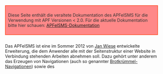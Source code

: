 <div style="background: #f88; border: 2px solid #f53; color: #333; margin: 1em 0 2em 0; min-height: 2em; padding: 8px;">

Diese Seite enthält die veraltete Dokumentation des APFelSMS für die
Verwendung mit APF Versionen &lt; 2.0. Für die aktuelle Dokumentation
bitte hier schauen:
[APFelSMS-Dokumentation](http://wiki.adventure-php-framework.org/de/APFelSMS)

</div>

Das APFelSMS ist eine im Sommer 2012 von [Jan
Wiese](/Benutzer:Jw-lighting "wikilink") entwickelte Erweiterung, die
dem Anwender alle mit der Seitenstruktur einer Website in Verbindung
stehenden Arbeiten abnehmen soll. Dazu gehört unter anderem das Erzeugen
von Navigationen (auch so genannter
[Brotkrümmel-Navigationen](http://de.wikipedia.org/wiki/Brotkr%C3%BCmelnavigation#Location_.28Ort.29))
sowie des

<title>

-Tags, die Einbindung von CSS- oder JavaScript-Dateien oder die
Einbindung von einzelnen Links zu anderen Seiten im Seitenbaum der
Homepage, um nur einige Features zu nennen. Die Verwendung des APFelSMS
erfolgt fast ausschließlich über Taglibs, eine umfangreiche API der
APFelSMS-Module erlaubt aber auch die Einbindung in Documentcontrollern,
Frontcontroller-Filtern oder selbst implementierten Taglibs. Durch die
konsequente Verwendung des DIServiceManagers und Programmierung gegen
Interfaces lassen sich einzelne Module vom Anwender leicht durch eigene
Implementierungen austauschen. Das APFelSMS ist so unkompliziert
erweiterbar und an die jeweiligen Anforderungen anpassbar. Der Name soll
soviel bedeuten wie "**A**dventure **P**HP **F**ramework
**S**ite-**M**anagement-**S**ystem" und wurde zudem inspiriert durch den
Nicknamen des APF-Entwicklers Florian Horn, *APFelsahne*.

# Voraussetzungen

-   APF-Version 1.16 (oder ab Rev. 1808), betrifft im wesentlichen die
    Service-Komponenten des APF und die Signatur der Klasse Taglib
-   tools::link LinkGenerator
-   tools::request RequestHandler
-   tools::string StringAssistant

Das APFelSMS lässt sich grundsätzlich auch ohne Frontcontroller
verwenden! Für einige Features wird es aber Komponenten für den
Frontcontroller geben, die eine noch bessere Funktionalität ermöglichen.

# Komponenten

Das APFelSMS besteht aus den folgenden Komponenten, die durch
verschiedene Klassen repräsentiert werden. Diese werden im Anschluss
kurz vorgestellt.

-   Seiten (Page)
-   Seitendekoratoren (PageDec)
-   Webseite (Site)
-   Link-Schemen
    ([LinkSchemes](http://adventure-php-framework.org/Seite/138-Links#Chapter-2-3-LinkScheme),
    siehe auch
    [Links](http://adventure-php-framework.org/Seite/138-Links) in der
    Komponenten-Dokumentation)
-   Seitenzwischenspeicher (PageStore)
-   Verwaltungskomponente (Manager)
-   Schnittstelle zur Datenschicht (Mapper)

### Seiten (Page)

Was eine Seite (**Page**) ist, braucht nicht erklärt zu werden ;) Die
Objektrepräsentation einer Seite im APFelSMS enthält neben ihren
Eigenschaften ID, Titel, Navigationstitel, CSS- und JS-Dateien
zahlreiche zusätzliche API-Methoden, die durch Dekoratoren genutzt
werden.

### Dekoratoren (PageDec)

Das Grundkonzept des APFelSMS basiert auf dem
[Decorator-Pattern](http://de.wikipedia.org/wiki/Decorator). So können
einer Seite zusätzliche Eigenschaften und Funktionen hinzugefügt und
beliebig kombiniert werden. Seitendekoratoren (**PageDec**) werden gemäß
des Patterns um das eigentliche Seitenobjekt wie die Schalen einer
Zwiebel herum gelegt. Das APFelSMS unterscheidet nicht zwischen
Seitenbaum und Struktur der Navigationen. Seiten wie 404- bzw.
403-Fehlerseiten lassen sich so beispielsweise mittels eines
Hidden-Dekorator in den Navigationen verstecken. Andere Dekoratoren
stellen Referenzen zu anderen Seiten im Seitenbaum her, verlinken zu
externen URLs, realisieren einen Zugriffsschutz oder fügen der URL
zusätzliche Request-Parameter hinzu. Eigene Dekoratoren lassen sich
leicht ergänzen.

### Webseite (Site)

Das die Webseite repräsentierende **Site**-Objekt hält Eigenschaften wie
Startseite, aktuelle Seite, 404- und 403-Fehlerseiten und natürlich den
Titel der Webseite vor. Diese Eigenschaften werden teils über den
DIServiceManager injiziert und in der zugehörigen Konfiguration
definiert. Zusammen mit der Verwaltungskomponente, dem Manager bietet
sie wesentliche API-Methoden, die bei der Entwicklung von Taglibs
hilfreich sind.

### Link-Schemen (LinkScheme)

Link-Schemen (**LinkScheme**) sind eine Teilkomponente des APF
Link-Generators und definieren das Aussehen einer URL. Das APFelSMS
nutzt zur Erzeugung von Links den Link-Generator und liefert eigene
Link-Schemen mit. Details dazu entnehmt bitte der
[Komponenten-Dokumentation](http://adventure-php-framework.org/Seite/138-Links).

### Seitenzwischenspeicher (PageStore)

Der Seitenzwischenspeicher (**PageStore**) dient als Cache für Seiten
(und ihre Dekoratoren) und verwaltet diese. Er stellt ebenfalls sicher,
dass es für jede Seiten-ID nur ein Page-Objekt gibt.

### Verwaltungskomponente (Manager)

Der **Manager** ist DIE Kernkomponente des APFelSMS. Er liest die
aktuelle Seite aus dem Request aus und kümmert sich um die Erzeugung der
Seiten und ihrer Dekoratoren. Dazu greift er auch auf den Mapper zurück.

### Schnittstelle zur Datenschicht (Mapper)

Der **Mapper** liest die Seitenstruktur und die Eigenschaften der Seiten
und ihre(r) Dekoratoren aus der Datenschicht aus und injiziert sie in
die Objekte. Ein Mapper für XML-Dateien liegt bei, andere für weitere
Datenschichten sind in Planung.

# Installation

Das APFelSMS wird ab Version 1.16. des APF im Namespace
*extensions::apfelsms* ausgeliefert. Wie bereits erwähnt, verwendet das
APFelSMS den
[DIServiceManager](http://adventure-php-framework.org/Seite/107-Services#Chapter-4-3-DIServiceManager-Komplexe-Services).
Zur Installation ist es nur noch notwendig, die Servicekonfiguration
einzurichten. Diese umfasst vor allem die Services für Seiten und
Dekoratoren. Diese können einfach übernommen werden. Nur bei eigenen
Implementierungen müssen diese verändert oder ergänzt werden. Einige
Einstellungen des APFelSMS werden in den Servicekonfigurationen von
Manager, Site und Mapper vorgenommen, und vom DIServiceManager
injiziert.

## Schritt 1: Servicekonfiguration kopieren

Im ersten Schritt der Installation müssen die beiliegenden
Konfigurationsdateien kopiert werden. Sie finden sich im Namespace
*extensions::apfelsms::config::biz*. Das APFelSMS erwartet die
Konfiguration unterhalb des Namespaces *config::extensions::apfelsms*
wie folgt:

-   '''
    *config::extensions::apfelsms::{CONTEXT}::{ENVIRONMENT}_serviceobjects.ini*:'''
    Konfiguration für Manager, PageStore, Mapper und Site. Hier finden
    sich auch verschiedene Einstellungen.
-   '''
    *config::extensions::apfelsms::pages::{CONTEXT}::{ENVIRONMENT}_serviceobjects.ini*:'''
    Konfiguration für den Service der Page-Komponente
-   '''
    *config::extensions::apfelsms::pages::decorators::{CONTEXT}::{ENVIRONMENT}_serviceobjects.ini*:'''
    Konfiguration für den Service der Page-Dekoratoren. Selbst
    implementierte Dekoratoren müssen hier hinzugefügt werden. Der
    Service-Name entspricht dem Dekorator-Type, ist aber am Anfang immer
    groß geschrieben (Upper-CamelCase).

Eine beispielhafte Installation ist in der folgenden Grafik dargestellt:
[<http://forum.adventure-php-framework.org/de/download/file.php?id=171>](/http://forum.adventure-php-framework.org/de/download/file.php?id=171 "wikilink")
Der Kontext ist hier "sites", das Environment "DEFAULT".

<div style="background: #ff8; border: 2px solid #fb3; color: #333; margin: 1em 0 2em 0; min-height: 2em; padding: 8px; font-weight:bold;">

Wer das APFelSMS aus dem APF-Repository (per SVN) bezogen hat, findet
diese Konfigurationsdateien in *apps/config/extensions/apfelsms/*. Sie
werden später im APF-Configpack enthalten sein, und *nicht* im
Extension-Verzeichnis beiliegen.

Im SVN-Repo finden sie die Configs für die Version v0.4 derzeit hier:
<http://sourceforge.net/p/adventurephpfra/code/2127/tree/branches/php5/1.17/config/extensions/apfelsms/>

</div>

## Schritt 2: Einstellungen anpassen

In
*config::extensions::apfelsms::{CONTEXT}::{ENVIRONMENT}_serviceobjects.ini*
müssen nun noch folgende Einstellungen vorgenommen werden:

``` ini
[Manager]
; ...
conf.requestParam.method = "setPageRequestParamName"
conf.requestParam.value = "{REQUEST_PARAM_NAME}"
; ...

[Site]
; ...
conf.title.method = "setWebsiteTitle"
conf.title.value = "{WEBSITE_TITLE}"
conf.start.method = "setStartPageId"
conf.start.value = "{START_PAGE_ID}"
conf.404.method = "set404PageId"
conf.404.value = "{404_PAGE_ID}"
conf.403.method = "set403PageId"
conf.403.value = "{403_PAGEID}"
; ...

[Mapper]
; ...
conf.file.method = "setXMLFilename"
conf.file.value = "{XML_FILE}"
; ...
```

-   **{REQUEST_PARAM_NAME}:** Der Name des Request-Parameters, in dem
    die Seiten-ID übermittelt wird. Standard ist "page". Eine URL dazu
    wäre z.B. *<http://example.com/?page=about>*
-   **{WEBSITE_TITLE}:** Name der Website. Wird von der Erweiterung
    u.a. bei der Erzeugung von
    <title>

    -Tags genutzt.
-   **{START_PAGE_ID}:** Seiten-ID der Startseite. Diese ID wird z.B.
    verwendet, wenn keine Seiten-ID angegeben ist. Ist hier keine ID
    angegeben oder die ID nicht definiert, führt das zwangsweise zu
    Fehlern.
-   **{404_PAGE_ID}, {403_PAGE_ID}:** Seiten-IDs der Fehlerseiten.
    Auch diese Seiten-IDs müssen unbedingt angegeben und fehlerfrei
    sein!
-   **{XML_FILE}:** Pfad zur XML-Datei mit der Seitenstruktur. (Nur auf
    den XML-Mapper anwendbar.)

Die mitgelieferte Konfiguration ist bereits ausgefüllt und muss nur ggf.
angepasst werden.

# Einrichtung

## Seitenbaum anlegen

In der vorliegenden Version (v0.3) liegt nur ein XML-Mapper bei. Die
Seitenstruktur muss demnach in einer XML-Datei abgelegt werden und
entspricht im wesentlichen dem DOM der XML-Datei. Folgende Tags stehen
dazu zur Verfügung:

``` xml
<?xml version="1.0" encoding="UTF-8"?>
<!DOCTYPE apfelsms SYSTEM "apfelsms.dtd">

<apfelsms>
<page id="{PAGE-ID}">
   <title>{SEITENTITEL}</title>
   <navTitle>{ALTERNATIVER NAVIGATIONSTITEL}</navTitle>
   <css>{STYLESHEET-URL}</css>
   <js>{JAVASCRIPT-URL}</js>
   <pageDec type="{DEKORATOR-TYP}">
      ... Eigenschaften ...
   </pageDec>
   <page id="...">
      ... Eigenschaften und Dekoratoren der Unterseite...
   </page>
   ... weitere Unterseiten ...
</page>
</apfelsms>
```

-   **<apfelsms>:** Document-Root Element der XML-Datei. (Keine weitere
    Funktion)
-   **<page id="...">:** Container-Element für eine Seite. Innerhalb
    dieses Tags werden alle Tags für Seiteneigenschaften, -dekoratoren
    und Unterseiten angelegt. Das Attribut id ist Pflicht und muss eine
    einmalige Seiten-ID als Wert haben.
-   '''
    <title>

    :''' Der Titel der Seite. Im Normalfall ist dies ein Pflicht-Tag.
    Nur bei Seiten mit referenzierenden Dekoratoren (z.B. Dekorator-Typ
    "Alias") kann er ggf. entfallen.
-   **<navTitle>:** Ein optionaler, alternativer Navigationstitel. Als
    Beispiel für eine Anwendung stelle man sich eine Hauptseite mit
    Titel "Herzlich Willkommen!" und NavTitel "Home" vor. Als
    Seitentitel steht dort dann "Herzlich Willkommen!", in der
    Navigation und in erzeugten Links "Home". Wird keiner angegeben,
    wird **title** verwendet.
-   **<css>:** Dieses Tag ist optional und kann mehrfach verwendet
    werden, um Stylesheets für die aktuelle Seite zu definieren. Mit dem
    optionalen Attribut "key" lässt sich der Medientyp für das
    Stylesheet angeben, jedoch ist pro Wert des Attributs nur ein
    Stylesheet definierbar. Um die Stylesheets auch wirklich
    einzubinden, muss die Taglib *<sms:cssIncludes />* verwendet werden!
-   **<js>:** Ebenfalls ein optionales, mehrfach verwendbares Tag zur
    Einbindung von Javascripts. Um die Stylesheets auch wirklich
    einzubinden, muss die Taglib *<sms:jsIncludes />* verwendet werden!
-   **<pageDec type="...">:** Fügt der Seite einen Dekorator hinzu. Mehr
    zu den Dekorator-Typen und ihren Eigenschaften im nächsten Kapitel.

<div style="background: #ff8; border: 2px solid #fb3; color: #333; margin: 1em 0 2em 0; min-height: 2em; padding: 8px;">

Damit der Mapper die Seiten-IDs erkennen kann, ist die Einbindung der
beiliegenden DTD (DocumentTypeDefinition) zwingend erforderlich.
Eigenschaften selbst implementierter Dekoratoren müssen darin ergänzt
werden. Einige IDEs können durch die DTD zudem die Eingabe unterstützen
und Fehler erkennen.

</div>

## Dekoratoren verwenden

Mittels der <pageDec>-Tags lassen sich den Seiten innerhalb der
XML-Datei Dekoratoren hinzufügen. Folgende Dekoratortypen mit ihren
Eigenschaften werden in der vorliegenden Version (v0.3) mitgeliefert:

-   **hidden:** Hat keine Eigenschaften und versteckt die Seite in
    Navigationen (mit Ausnahme der Brotkrümmelnavigationen).
-   **alias:** Stellt eine Referenz auf eine andere Seite her. Dies
    umfasst (sofern nicht für die dekorierte Seite angegeben) Titel und
    Navigationstitel, eventuellen Zugriffsschutz und die Verwendung des
    Templates der referenzierten Seite. Nicht referenziert werden
    Unterseiten, der Dekorator nimmt also keinen Einfluss auf die
    Seitenstruktur. Die referenzierte Seite wird mit dem Parameter
    **referencedPageId** angegeben.
-   **redirect** *(ab v0.3 RC3)***:** Verhält sich genauso wie der
    *alias*-Dekorator, verlinkt allerdings auf die referenzierte Seite.
    Es wird eine FC-Action mitgeliefert, die bei Aufruf einer Seite mit
    diesem Dekorator auf die referenzierte Seite umleitet oder den
    Request-Parameter für die Seiten-ID anpasst.
-   **externalURL:** Manipuliert die URL von Links auf die Seite und
    liefert stattdessen die im Parameter **externalURL** angegebene URL
    zurück. Es wird *ab v0.3 RC3* eine FC-Action mitgeliefert, die bei
    Aufruf einer Seite mit diesem Dekorator auf die externe URL
    umleitet, sofern sich Host oder Pfad gegenüber der aktuellen URL
    unterscheiden.
-   **request:** Fügt der URL der Seite zusätzliche Request-Parameter
    hinzu. Es können mehrere Parameter mit **requestParam** angegeben
    werden. Das Attribut "key" gibt den Namen des Parameters an.
-   **parentRequest:** So wie *request*, jedoch kombiniert mit *alias*
    mit Referenz auf die übergeordnete Seite.
-   **accessCtrl** *(ab v0.3 RC2)***:** Mit diesem Dekorator lässt sich
    der Zugriff auf eine Seite kontrollieren. Die Information, ob eine
    Seite zugriffsgeschützt ist, wird von einem *Access-Control
    Provider* bezogen. Er wird als DIService bezogen. Mit den Parametern
    **providerServiceName** und **providerServiceNamespace** (default
    ist der Namespace
    *extensions::apfelsms::biz::pages::decorators::provider*) wird der
    zu verwende Provider festgelegt. Über einen weiteren Parameter
    **permissionName** lässt sich dem Provider übermitteln, welche
    Berechtigung ausschlaggebend ist (default ist *SMSViewPermission*).
    Weitere Informationen zu den *Access-Control Providern* im
    Allgemeinen und den seit Version 0.4 beiliegenden Providern für das
    Usermanagement-Modul finden sich weiter unten.
-   **loggedIn** *(ab v0.4)***:** Der Dekorator *SMSUmgtLoggedInPageDec*
    regelt die Anzeige (Attribut "hidden") einer Seite in Abhängigkeit,
    ob im Usermanagement-Modul ein Benutzer angemeldet ist. Dies stellt
    keinen Zugriffsschutz dar! Ohne weitere Konfiguration wird die Seite
    versteckt, wenn kein Benutzer angemeldet ist. Über die Methode
    *setHiddenOnLogin(true)* lässt sich dieses Verhalten auch
    invertieren: Die Seite wird angezeigt, wenn KEIN Benutzer angemeldet
    ist. Beide Varianten sind über die beiliegende Service-Konfiguration
    als Dekorator-Typen *loggedIn* und *notLoggedIn* verfügbar.

### Access-Control Provider / Zugriffsschutz

Mit dem **AccessCtrl** Dekorator lässt sich der Zugriff auf Seiten
regulieren. Er verwendet dazu **Access-Control Provider**. Für das
Usermanagement-Modul des APF liegen einige Provider bei. Provider können
selbstverständlich auch entsprechend der eigenen individuellen
Anforderungen entwickelt werden. Der Provider muss dazu dass Interface
*SMSAccessCtrlProvider* im Namespace
*extensions::apfelsms::biz::pages::decorators::provider* implementieren.

Folgende Provider liegen dem APFelSMS ab Version 0.4 bei:

-   **UmgtAccessCtrlProvider:** Regelt den Zugriff anhand der
    Berechtigungen (*Permission*) des Benutzers sowie seiner Gruppen und
    Rollen, die mit dem *permissionName*-Parameter des
    *AccessCtrl*-Dekorators angegeben werden. Mit der Methode
    *setAnonymousAccess()* kann (z.B. über DI-Service Konfiguration) der
    anonyme Zugang erlaubt werden.
-   **UmgtVisibilityAccessCtrlProvider:** Regelt den Zugriff anhand von
    Sichtbarkeitsbedingungen (*AppProxy* bzw. *VisibilityDefinition*)
    des Benutzers und seiner Gruppen. Die *AppProxyID* (siehe
    Dokumentation des UMGT-Moduls) entspricht der ID der Seite. Mit dem
    *permissionName*-Attribut wird der *AppProxyType* angegeben. Mit der
    Methode *setAnonymousAccess()* kann (z.B. über DI-Service
    Konfiguration) der anonyme Zugang erlaubt werden. Diese Variante
    wird statt des *UmgtAccessControlProvider* deutlich empfohlen!
-   **UmgtLoggedInCtrlProvider** und **UmgtNotLoggedInCtrlProvider:**
    Regeln den Zugang je nachdem ob ein bzw. ob kein Benutzer angemeldet
    ist. Benötigt kein *permissionName*.

## Beispiel einer Seitenstruktur

Hier ein Beispiel für eine Seitenstruktur und die Verwendung der
Dekoratoren:

``` xml
<?xml version="1.0" encoding="UTF-8"?>
<!DOCTYPE apfelsms SYSTEM "apfelsms.dtd">
<apfelsms>


   <!-- Main navigation and page tree -->
   <page id="index">
      <title>Herzlich Willkommen!</title>
      <navTitle>Home</navTitle>
   </page>
   <page id="news">
      <title>Aktuelles</title>
      <page id="news-archive">
         <title>News-Archiv</title>
         <pageDec type="alias"><referencedPageId>news</referencedPageId></pageDec>
         <pageDec type="request"><requestParam key="archive">show</requestParam></pageDec>
      </page>
   </page>
   <page id="about">
      <title>Über uns</title>
   </page>
   <page id="contact">
      <title>Kontakt</title>
   </page>
   <page id="impress">
      <title>Impressum & Disclaimer</title>
      <navTitle>Impressum</navTitle>
   </page>


   <!-- Pages which does not occur in the navigation -->
   <page id="notFound">
      <title>404 - Nicht gefunden!</title>
      <pageDec type="hidden" />
   </page>


   <!-- Access protected admin portal -->
   <page id="admin">
      <title>Adminportal</title>
      <navTitle>Admin</navTitle>
      <pageDec type="loggedInOrHidden" />

      <page id="admin-news">
         <title>Newsadmin</title>
         <navTitle>News</navTitle>
         <pageDec type="accessCtrl">
            <providerServiceNamespace>extensions::apfelsms::pages::decorators::provider</providerServiceNamespace>
            <providerServiceName>UmgtAccessCtrlProvider</providerServiceName>
            <permissionName>news</permissionName>
         </pageDec>
      </page>
      <page id="admin-dates">
         <title>Dateadmin</title>
         <navTitle>Dates</navTitle>
         <pageDec type="accessCtrl">
            <providerServiceNamespace>extensions::apfelsms::pages::decorators::provider</providerServiceNamespace>
            <providerServiceName>UmgtAccessCtrlProvider</providerServiceName>
            <permissionName>date</permissionName>
         </pageDec>
      </page>
   </page>



   <!-- Additional navigation tree -->
   <page id="footer-nav">
      <pageDec type="hidden" />

      <page id="footer-home">
         <pageDec type="redirect">
            <referencedPageId>home</referencedPageId>
         </pageDec>
      </page>
      <page id="footer-contact">
         <pageDec type="redirect">
            <referencedPageId>contact</referencedPageId>
         </pageDec>
      </page>
      <page id="footer-impress">
         <pageDec type="redirect">
            <referencedPageId>impress</referencedPageId>
         </pageDec>
      </page>
   </page>

</apfelsms>
```

# Taglibs

Die Verwendung des APFelSMS erfolgt im wesentlichen mittels Taglibs, die
im Folgenden vorgestellt werden. Die Taglibs liegen im Namespace
*extensions::apfelsms::<pres:taglibs>* und müssen zunächst eingebunden
werden. Hierzu steht eine eigene Taglib zur Verfügung, die die
Einbindung aller anderen Taglibs des APFelSMS übernimmt:

``` xml
<core:addtaglib namespace="extensions::apfelsms::pres::taglibs" prefix="sms" name="addAll" class="SMSAddAllTaglib"/><sms:addAll/>
```

## Eigenschaften der Seite einbinden

=== Seiten- und Websitetitel und HTML

<title>

-Tag === Um ein

<title>

-Tag zu erzeugen muss lediglich ein Aufruf von **<sms:title />**
erfolgen. Der Titel wird wie üblich zusammengebaut: *\[Seitentitel\] -
\[Websitetitel\]*. Analog können die Taglibs **<sms:pageTitle />** und
**<sms:siteTitle />** verwendet werden, um den aktuellen Seitentitel
bzw. den Titel der Website ausgeben zu lassen. Ab v0.3 RC4 kennt
**<sms:pageTitle />** ein optionales Attribut *pageId*, mit dem man die
ID der Seite angeben kann, deren Titel ausgegeben wird, Standard ist
nach wie vor die aktuelle Seite.

### CSS- und JS-Dateien einbinden

Die Taglibs **<sms:cssIncludes />** und **<sms:jsIncludes />** binden
die im Seitenbaum angegebenen Stylesheets und Scripts ein. Sie haben
keine Parameter. **<sms:cssIncludes />** erzeugt <link>-Tags, weshalb
eine Verwendung nur im HTML-Header ratsam ist. Die Javascripts sollten
hingegen möglichst am Ende des HTML-Dokuments eingebunden werden, damit
das Laden der Scripte den Aufbau der Seite nicht verzögert. Beide
Taglibs haben keine Parameter.

<div style="background: #ff8; border: 2px solid #fb3; color: #333; margin: 1em 0 2em 0; min-height: 2em; padding: 8px;">

In v0.3-RC1 wird die Erweiterung (".css" bzw. ".js") der angegebenen URL
durch die Taglibs hinzugefügt. In zukünftigen Versionen (ab v0.3-RC2)
wird die angegebene URL unverändert ausgegeben.

</div>

## Navigation erzeugen

### Standard-Navigationen

Navigationen lassen sich mit **<sms:nav />** erzeugen. Diese Taglib
kennt einige Parameter, mit denen sich die Ausgabe beeinflussen lässt:

-   **basePageId:** Gibt die Seiten-ID an, die den darzustellenden
    Seitenbaum beherbergt bzw. die im darzustellenden Seitenbaum
    enthalten ist. Ist keine ID angegeben, wird von der aktuellen Seite
    ausgegangen.
-   **level:** Von der basePageId ausgehend wird auf das angegebene
    Level (Ebene) relativ zum gesamten Baum gesprungen. Das Level 0 ist
    dabei die oberste Ebene, Level 1 wären alle Unterseiten der obersten
    Ebene usw.. Das Attribut level gibt an, ab welcher Ebene die
    Navigation ausgegeben wird.
-   **rellevel:** Wird für rellevel der Wert *true* angegeben, wird die
    Ebene der Navigation nicht relativ zum gesamten Seitenbaum, sondern
    ausgehend von der basePageId berechnet.
-   **depth:** Gibt an, wie viele Ebenen tief Unterseiten in der
    Navigation mit ausgegeben werden. Der Wert *auto* lässt alle
    Unterseiten im aktuellen Zweig bis zur Ebene der aktuellen Seite
    plus eine Ebene drunter ausgeben, sodass die aktuelle Seite und ihre
    Kinder sichtbar sind.
-   **template** und **namespace:** Mit diesen beiden Parametern lässt
    sich ein alternatives Template angeben, um die HTML-Struktur der
    Ausgabe anzupassen. Also Vorlage für eigene Templates sollte das
    beiliegende *navTaglib.html* in
    *extensions::apfelsms::<pres::templates>* dienen. Insbesondere ist
    darauf zu achten, dass der angegebene Documentcontroller eingebunden
    wird!!
-   **keepRequestParams** (*ab v1.0b*)**:** Hier lässt sich eine
    kommasepartierte Liste von GET-Parametern angeben, die aus der
    aktuellen URL in die Links übernommen werden sollen. Mit dem Wert
    *__SMS-ALL__* lassen sich alle Parameter erhalten. Der Parameter
    ist optional.

### Brotkrümmel-Navigationen

[Brotkrümmel-Navigationen](http://de.wikipedia.org/wiki/Brotkr%C3%BCmelnavigation#Location_.28Ort.29)
lassen sich mit **<sms:breadcrumbNav />** erzeugen. Die Taglib kennt
analog zur Taglib *<sms:nav />* die Parameter *template* und *namespace*
für ein angepasstes Template. Die Hinweise gelten selbstverständlich
ebenfalls. Die Taglib kennt zudem folgende Parameter:

-   **basePageId:** Seiten oberhalb der angegebenen ID werden in der
    Brotkrümmel-Navigation nicht dargestellt. Seiten auf der selben
    Ebene werden als Unterseiten dargestellt. Die basePageId wird immer
    als oberstes Element dargestellt. Ist keine basePageId angegeben,
    wird die definierte Startseiten-ID verwendet.
-   **basePageIdTitle** (*ab v0.3 RC2*)**:** Ein alternativer
    Seitentitel, der für die basePage verwendet wird.
-   **keepRequestParams** (*ab v1.0b*)**:** Hier lässt sich eine
    kommasepartierte Liste von GET-Parametern angeben, die aus der
    aktuellen URL in die Links übernommen werden sollen. Mit dem Wert
    *__SMS-ALL__* lassen sich alle GET-Parameter erhalten. Der
    Parameter ist optional.

### Beispiel des Einsatzes der Navigations-Taglibs

``` xml
<body>
   <div id="header">
      <h1><sms:siteTitle /></h1>
      <div id="main-nav">
         <sms:nav basePageId="index" level="0" depth="1" keepRequestParams="benchmark,theme" />
      </div>
   </div>
   <div id="content">
      <div id="breadcrumNav"><sms:breadcrumbNav basePageId="index" basePageIdTitle="Startseite" /></div>
      <h2><sms:pageTitle /></h2>

      ...

   </div>
   <div id="left">
      <div id="subnav">
         <sms:nav basePageId="index" level="1" depth="auto" />
      </div>

      ...

   </div>
</body>
```

## Templates einbinden

Mit der Taglib **<sms:importdesign />** lassen sich Templates anhand der
aktuellen oder einer angegebenen Seiten-ID einbinden. Der Vorteil
gegenüber *core:importdesign /&gt;* liegt darin, dass mittels
Dekoratoren das eingebundene Template beeinflusst und der Zugriffsschutz
durch Dekoratoren berücksichtigt wird. Außerdem wird im Fehlerfall
automatisch auf die angegebenen Seiten für 404- und 403-Fehler
zurückgegriffen, sofern keine anderen Template-Namen für diesen Fall
angegeben wurden. Der Template-Name ist im Regelfall die Seiten-ID, es
sei denn, er wird durch Dekoratoren beeinflusst. Die Taglib bezieht den
Template-Namen über die Methode *SMSPage::getTemplateName()*.

-   **namespace:** Gibt an, in welchem Namespace sich das einzubindende
    Template befindet.
-   **pageId:** ID der Seite, deren Template eingebunden wird. Wenn
    nicht angegeben, wird die aktuelle Seite verwendet.
-   **notFoundTemplate** und **notAllowedTemplate:** Template-Namen für
    404- und 403-Fehler. Wenn nicht angegeben, werden die Seiten-IDs für
    die Fehlerseiten aus der Konfiguration als Template-Namen verwendet.
    404-Fehler treten auf, wenn ein Template im angegebenen Namespace
    nicht gefunden wird; 403-Fehler, wenn die gewünschte Seite durch
    einen Dekorator als geschützt makiert wird.

## Links zu Seiten erzeugen

Links lassen sich mit der Taglib
**<sms:pageLink>{Link-Text}</sms:pageLink>** erzeugen. Neben Links zu
konkreten Seiten-IDs beherrscht die Taglib auch einige *magische IDs*.
Als Link-Text wird der Inhalt der Taglib verwendet. Ist die Taglib ein
leeres Element (hat keinen Inhalt), wird der Navigationstitel verwendet.

-   **pageId:** Gibt an, zu welcher Seite verlinkt werden soll.
    Akzeptiert werden konkrete Seiten IDs und die folgenden 'magischen
    IDs'':
-   **title:** Der Wert für das title-Attribut des Anchors. Wird das
    Attribut nicht angegeben, wird der Titel der Seite verwendet. *(ab
    v0.3-RC2)*

'' **Magische Seiten-IDs:** ''

-   **__current:** Link zur aktuellen Seite. *Alle Request-Parameter
    der aktuellen URL werden entfernt. Es werden nur der
    Seiten-Parameter und Parameter, die durch Dekoratoren hinzugefügt
    werden, der Link-URL hinzugefügt. (Gilt auch für alle anderen
    konkreten und magischen IDs).*
-   **__referer:** Link zur zuvor aufgerufenen Seite. Enthält die
    Referer-URL keine valide Seiten-ID, ist nicht definiert oder stammt
    von einem anderen Host *(ab v0.3-RC2)*, wird zur aktuellen Seite
    verlinkt.
-   **__start:** Wird durch die ID der Startseite ersetzt.
-   **__parent:** Verlinkt zur übergeordneten Seite. Gibt es keine
    übergeordnete Seite, wird die Startseite verwendet.
-   **__prev** und **__next:** Erzeugen einen Link zur in der
    Seitenstruktur vorher bzw. nachher angegebenen Seite (linke bzw.
    rechte Geschwister). Gibt es die entsprechenden Geschwister nicht,
    gibt die Taglib nichts (einen leeren String) zurück.

# Frontcontroller-Actions

*Verfügbar ab v0.3 RC3 !!*

## Konfiguration

Um die beiliegenden Frontcontroller-Actions nutzen zu können, muss
zunächst die in *config* beiliegende *actionconfig.ini* in den
*config*-Namespace kopiert und umbenannt werden. Beim Kontext *"sites"*
und Environment *"DEFAULT"* wäre das der Pfad
*config/extensions/apfelsms/sites/DEFAULT_actionconfig.ini*.

Dann müssen die Actions nur noch dem Frontcontroller hinzugefügt werden
und dieser gestartet werden. Für das obige Beispiel sähe das so aus:

``` php
/** @var $fC Frontcontroller */
$fC = &Singleton::getInstance('Frontcontroller');
$fC->setContext('sites');
$fC->setLanguage('de');

// add all APFelSMS actions
$fC->addAction('extensions::apfelsms', 'CurrentPageCheck');
$fC->addAction('extensions::apfelsms', 'Redirect');
$fC->addAction('extensions::apfelsms', 'ExternalURLRedirect');

echo $fC->start('{MEIN_NAMESPACE}', '{MEIN_TEMPLATE}');
```

## Aktuelle Seite auf Fehler prüfen und HTTP-Status anpassen

Um bei einer fehlerhaften Seiten-ID oder geschützten Seite direkt auf
der entsprechenden Fehlerseite zu landen gibt es die
**CurrentPageCheck**-Action im Namespace *extensions::apfelsms*.
Außerdem passt diese Action den HTTP-Status-Code der Fehlerseiten an.
Eine 404-Fehlerseite bekommt so auch den passenden Status-Code, der
bspw. von Suchmaschinen-Bots erkannt wird (und die entsprechende Seite
nicht indexiert).

## Weiterleitung beim Aufruf von Seiten mit Redirect- oder ExternalURL-Dekorator

Die beiden Actions **Redirect** und **ExternalURLRedirect** erweitern
die Funktion der Dekoratoren *redirect* und *externalURL* und leiten auf
die referenzierte Seite weiter, falls eine Seite mit diesen Dekoratoren
aufgerufen wird.

Ein Beispiel:

``` xml
<page id="news">
   <title>Aktuelles</title>
</page>

<!-- ... -->

<page id="footer-news">
   <pageDec type="redirect">
      <referencedPageId>news</referencedPageId>
   </pageDec>
</page>
```

Würde man nun bspw. die URL *www.example.com/page/footer-news* aufrufen,
dann leitet die Action auf die eigentliche Seite
*www.example.com/page/news* weiter.

# FAQ (Frequently Asked Questions)

### Welche APFelSMS-Version habe ich?

**A:** Die Methode *SMSManager:getSMSVersion()* verrät dir die Antwort.

### Wie kann ich eigene Dekoratoren erstellen ?

**A:** Dazu musst du eine neue Klasse definieren, die von
*SMSAbstractPageDec* im Namespace
*extensions::apfelsms::biz::pages::decorators* erbt. In welchem
Namespace du diese neue Klasse ablegst, ist egal. Gemäß der
Namenskonvention des APFelSMS sollte sie auf "PageDec" enden. Möchtest
du sie zum APFelSMS beisteuern, sollte sie mit "SMS" beginnen. Also z.B.
*SMSMyAwesomePageDec*. In dieser Klasse kannst du neue Methoden
definieren oder die Methoden aus dem Interfaces *SMSPage* überschreiben.
Um sie zu verwenden, musst du deiner Servicekonfiguration im Namespace
*config::extensions::apfelsms::pages::decorators::{CONTEXT}* einen neuen
Service hinzufügen. Der Service-Name entspricht dem Dekorator-Typ, wird
aber am Anfang immer groß geschrieben. Für unser Beispiel könnte das so
aussehen:

``` ini
; ... vorhandene Dekorator-Services

[MyAwesome]
namespace = "my::namespace"
class = "SMSMyAwesomePageDec"
servicetype = "NORMAL"
```

### Parameter mit dem Mapper auslesen

**F:** Ich habe eine neue Implementierung einer Seite oder eines
Dekorators für meine APFelSMS-Anwendung geschrieben und möchte Parameter
aus der Datenschicht mit dem Mapper auslesen. Wie teile ich dem Mapper
mit, was er mappen soll?

**A:** Der Mapper liest die statische Eigenschaft *$mapVars* des zu
mappenden Objekts aus. Diese stellt ein Array mit assoziativen
Schlüsseln dar. Die Schlüssel sind die Namen der Eigenschaften des
Objekts (bei XML-Dateien zugleich der Tag-Name). Ausnahme: Bei
Objekteigenschaften, die als Array gemappt werden, *kann* die
Objekteigenschaft mit einem Plural-"s" enden, während der Name der
Eigenschaft kein Plural-"s" hat.

Die Werte des *$mapVars*-Arrays werden übernommen, wenn kein Wert aus
der Datenschicht ausgelesen wird. Wird *null* als Wert angegeben, wirft
der Mapper eine Exception, wenn er keinen Wert mappen kann.

Ist der Wert in *$mapVars* ein Array, akzeptiert der Mapper mehrere
Werte, die er dann auch als Array zurück gibt. Beim XML-Mapper
entspricht das mehreren gleichnamigen Tags. Die Schlüssel des
zurückgegebenen Arrays für diese Eigenschaft können hier durch das
Tag-Attribut "key" beeinflusst werden.

Der Mapper injiziert die Werte automatisch in die Eigenschaften des
Objekts mittels der Methode *mapData()*, die im Normalfall vererbt
werden sollte, und nicht selbst implementiert werden muss. Seiten
sollten dazu von *SMSStdPage* erben, Dekoratoren von
*SMSAbstractPageDec*.

<div style="background: #ff8; border: 2px solid #fb3; color: #333; margin: 1em 0 2em 0; min-height: 2em; padding: 8px;">

Beachtet werden muss, dass die Eigenschaften der vererbenden Klassen in
*$mapVars* beim Überschreiben der Eigenschaft wieder aufgenommen werden!

</div>

**Beispiel (anhand von *SMSStdPage*):**

``` php
   /**
    * @var array
    */
   public static $mapVars = array(
      'title' => '',
      'navTitle' => '',
      'js' => array(),
      'css' => array()
   );
```

``` xml
<page id="example">
   <title>Ein Beispiel</title>
   <js>script.js</js>
   <css>index.css</css>
   <css key="print">print.css</css>
</page>
```

# Roadmap

-   Vererbung von ausgewählten Eigenschaften und Dekoratoren an
    Unterseiten
-   Erweiterung der Taglibs
-   Eine Description-Eigenschaft für Seiten, die im title-Attribut eines
    Anchors verwendet werden kann.
-   Mapper für eine Datenspeicherung in Datenbanken. Wenn möglich, soll
    dabei das NestedSets-Pattern verwendet werden.
-   Mehrsprachigkeit für die Taglib-Attribute **basePageIdTitle** und
    **title**